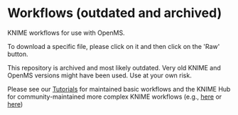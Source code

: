 # Workflows (outdated and archived)
KNIME workflows for use with OpenMS.

To download a specific file, please click on it and then click on the 'Raw' button.

This repository is archived and most likely outdated. Very old KNIME and OpenMS versions might have been used.
Use at your own risk.

Please see our [Tutorials](https://github.com/OpenMS/Tutorials) for maintained basic workflows
and the KNIME Hub for community-maintained more complex KNIME workflows (e.g., [here](https://hub.knime.com/openms-team) or [here](https://hub.knime.com/search?q=openms&type=all&sort=best))
